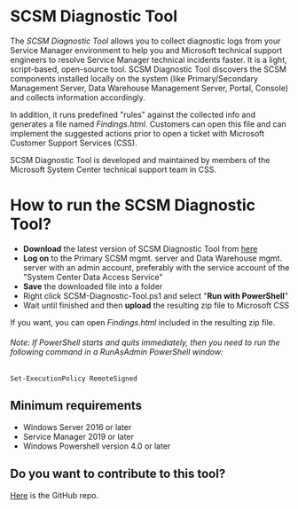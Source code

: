 # SCSM Diagnostic Tool

The *SCSM Diagnostic Tool* allows you to collect diagnostic logs from your Service Manager environment to help you and Microsoft technical support engineers to resolve Service Manager technical incidents faster. It is a light, script-based, open-source tool. SCSM Diagnostic Tool discovers the SCSM components installed locally on the system (like Primary/Secondary Management Server, Data Warehouse Management Server, Portal, Console) and collects information accordingly.

In addition, it runs predefined "rules" against the collected info and generates a file named *Findings.html*. Customers can open this file and can implement the suggested actions prior to open a ticket with Microsoft Customer Support Services (CSS).

SCSM Diagnostic Tool is developed and maintained by members of the Microsoft System Center technical support team in CSS.

# How to run the SCSM Diagnostic Tool?

- **Download** the latest version of SCSM Diagnostic Tool from [here](https://aka.ms/download-SCSM-Diagnostic-Tool)
- **Log on** to the Primary SCSM mgmt. server and Data Warehouse mgmt. server with an admin account, preferably with the service account of the "System Center Data Access Service"
- **Save** the downloaded file into a folder
- Right click SCSM-Diagnostic-Tool.ps1 and select "**Run with PowerShell**"
- Wait until finished and then **upload** the resulting zip file to Microsoft CSS

If you want, you can open *Findings.html* included in the resulting zip file.
 
###### Note: If PowerShell starts and quits immediately, then you need to run the following command in a RunAsAdmin PowerShell window:

```
Set-ExecutionPolicy RemoteSigned
```

## Minimum requirements

- Windows Server 2016 or later
- Service Manager 2019 or later
- Windows Powershell version 4.0 or later

## Do you want to contribute to this tool?

[Here](https://github.com/khusmeno-MS/CSS-SystemCenter-ServiceManager/tree/main/scsm-diagnostic-tool) is the GitHub repo.
